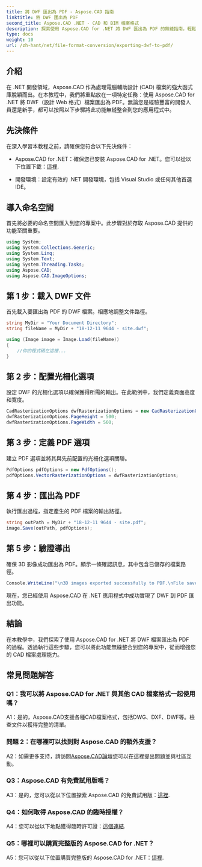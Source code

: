 ```yaml
---
title: 將 DWF 匯出為 PDF - Aspose.CAD 指南
linktitle: 將 DWF 匯出為 PDF
second_title: Aspose.CAD .NET - CAD 和 BIM 檔案格式
description: 探索使用 Aspose.CAD for .NET 將 DWF 匯出為 PDF 的無縫指南。輕鬆增強您的 CAD 檔案處理能力。
type: docs
weight: 10
url: /zh-hant/net/file-format-conversion/exporting-dwf-to-pdf/
---
```

## 介紹

在 .NET 開發領域，Aspose.CAD 作為處理電腦輔助設計 (CAD) 檔案的強大函式庫脫穎而出。在本教程中，我們將重點放在一項特定任務：使用 Aspose.CAD for .NET 將 DWF（設計 Web 格式）檔案匯出為 PDF。無論您是經驗豐富的開發人員還是新手，都可以按照以下步驟將此功能無縫整合到您的應用程式中。

## 先決條件

在深入學習本教程之前，請確保您符合以下先決條件：

-  Aspose.CAD for .NET：確保您已安裝 Aspose.CAD for .NET。您可以從以下位置下載：[這裡](https://releases.aspose.com/cad/net/).

- 開發環境：設定有效的 .NET 開發環境，包括 Visual Studio 或任何其他首選 IDE。

## 導入命名空間

首先將必要的命名空間匯入到您的專案中。此步驟對於存取 Aspose.CAD 提供的功能至關重要。

```csharp
using System;
using System.Collections.Generic;
using System.Linq;
using System.Text;
using System.Threading.Tasks;
using Aspose.CAD;
using Aspose.CAD.ImageOptions;
```

## 第 1 步：載入 DWF 文件

首先載入要匯出為 PDF 的 DWF 檔案。相應地調整文件路徑。

```csharp
string MyDir = "Your Document Directory";
string fileName = MyDir + "18-12-11 9644 - site.dwf";

using (Image image = Image.Load(fileName))
{
    //你的程式碼在這裡...
}
```

## 第 2 步：配置光柵化選項

設定 DWF 的光柵化選項以確保獲得所需的輸出。在此範例中，我們定義頁面高度和寬度。

```csharp
CadRasterizationOptions dwfRasterizationOptions = new CadRasterizationOptions();
dwfRasterizationOptions.PageHeight = 500;
dwfRasterizationOptions.PageWidth = 500;
```

## 第 3 步：定義 PDF 選項

建立 PDF 選項並將其與先前配置的光柵化選項關聯。

```csharp
PdfOptions pdfOptions = new PdfOptions();
pdfOptions.VectorRasterizationOptions = dwfRasterizationOptions;
```

## 第 4 步：匯出為 PDF

執行匯出過程，指定產生的 PDF 檔案的輸出路徑。

```csharp
string outPath = MyDir + "18-12-11 9644 - site.pdf";
image.Save(outPath, pdfOptions);
```

## 第 5 步：驗證導出

確保 3D 影像成功匯出為 PDF。顯示一條確認訊息，其中包含已儲存的檔案路徑。

```csharp
Console.WriteLine("\n3D images exported successfully to PDF.\nFile saved at " + MyDir);
```

現在，您已經使用 Aspose.CAD 在 .NET 應用程式中成功實現了 DWF 到 PDF 匯出功能。

## 結論

在本教學中，我們探索了使用 Aspose.CAD for .NET 將 DWF 檔案匯出為 PDF 的過程。透過執行這些步驟，您可以將此功能無縫整合到您的專案中，從而增強您的 CAD 檔案處理能力。

## 常見問題解答

### Q1：我可以將 Aspose.CAD for .NET 與其他 CAD 檔案格式一起使用嗎？

A1：是的，Aspose.CAD支援各種CAD檔案格式，包括DWG、DXF、DWF等。檢查文件以獲得完整的清單。

### 問題 2：在哪裡可以找到對 Aspose.CAD 的額外支援？

 A2：如需更多支持，請訪問[Aspose.CAD論壇](https://forum.aspose.com/c/cad/19)您可以在這裡提出問題並與社區互動。

### Q3：Aspose.CAD 有免費試用版嗎？

 A3：是的，您可以從以下位置探索 Aspose.CAD 的免費試用版：[這裡](https://releases.aspose.com/).

### Q4：如何取得 Aspose.CAD 的臨時授權？

 A4：您可以從以下地點獲得臨時許可證：[這個連結](https://purchase.aspose.com/temporary-license/).

### Q5：哪裡可以購買完整版的 Aspose.CAD for .NET？

 A5：您可以從以下位置購買完整版的 Aspose.CAD for .NET：[這裡](https://purchase.aspose.com/buy).